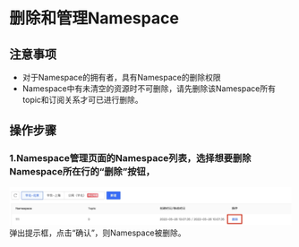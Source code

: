 # 删除和管理Namespace

## 注意事项
- 对于Namespace的拥有者，具有Namespace的删除权限
- Namespace中有未清空的资源时不可删除，请先删除该Namespace所有topic和订阅关系才可已进行删除。

## 操作步骤
### 1.Namespace管理页面的Namespace列表，选择想要删除Namespace所在行的“删除”按钮，
![删除和管理步骤1](/documentation/Middleware/Message-Queue/image/namespace删除-01.jpg)
弹出提示框，点击“确认”，则Namespace被删除。  
